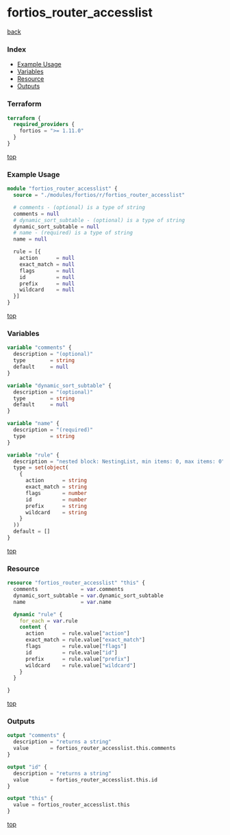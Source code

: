 # fortios_router_accesslist

[back](../fortios.md)

### Index

- [Example Usage](#example-usage)
- [Variables](#variables)
- [Resource](#resource)
- [Outputs](#outputs)

### Terraform

```terraform
terraform {
  required_providers {
    fortios = ">= 1.11.0"
  }
}
```

[top](#index)

### Example Usage

```terraform
module "fortios_router_accesslist" {
  source = "./modules/fortios/r/fortios_router_accesslist"

  # comments - (optional) is a type of string
  comments = null
  # dynamic_sort_subtable - (optional) is a type of string
  dynamic_sort_subtable = null
  # name - (required) is a type of string
  name = null

  rule = [{
    action      = null
    exact_match = null
    flags       = null
    id          = null
    prefix      = null
    wildcard    = null
  }]
}
```

[top](#index)

### Variables

```terraform
variable "comments" {
  description = "(optional)"
  type        = string
  default     = null
}

variable "dynamic_sort_subtable" {
  description = "(optional)"
  type        = string
  default     = null
}

variable "name" {
  description = "(required)"
  type        = string
}

variable "rule" {
  description = "nested block: NestingList, min items: 0, max items: 0"
  type = set(object(
    {
      action      = string
      exact_match = string
      flags       = number
      id          = number
      prefix      = string
      wildcard    = string
    }
  ))
  default = []
}
```

[top](#index)

### Resource

```terraform
resource "fortios_router_accesslist" "this" {
  comments              = var.comments
  dynamic_sort_subtable = var.dynamic_sort_subtable
  name                  = var.name

  dynamic "rule" {
    for_each = var.rule
    content {
      action      = rule.value["action"]
      exact_match = rule.value["exact_match"]
      flags       = rule.value["flags"]
      id          = rule.value["id"]
      prefix      = rule.value["prefix"]
      wildcard    = rule.value["wildcard"]
    }
  }

}
```

[top](#index)

### Outputs

```terraform
output "comments" {
  description = "returns a string"
  value       = fortios_router_accesslist.this.comments
}

output "id" {
  description = "returns a string"
  value       = fortios_router_accesslist.this.id
}

output "this" {
  value = fortios_router_accesslist.this
}
```

[top](#index)